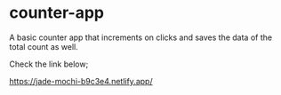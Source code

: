 # counter-app
A basic counter app that increments on clicks and saves the data of the total count as well.

Check the link below;

https://jade-mochi-b9c3e4.netlify.app/

